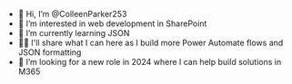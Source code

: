 - 👋 Hi, I’m @ColleenParker253
- 👀 I’m interested in web development in SharePoint
- 🌱 I’m currently learning JSON
- 🤘🏼 I'll share what I can here as I build more Power Automate flows and JSON formatting
- 💞️ I’m looking for a new role in 2024 where I can help build solutions in M365

<!---
ColleenParker253/ColleenParker253 is a ✨ special ✨ repository because its `README.md` (this file) appears on your GitHub profile.
You can click the Preview link to take a look at your changes.
--->
